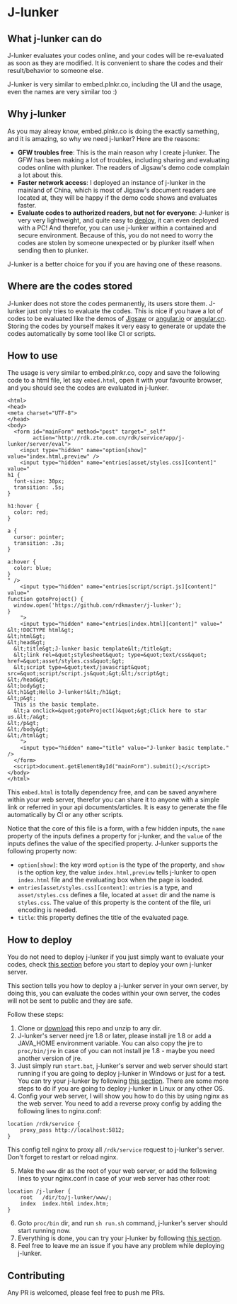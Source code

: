 # J-lunker

## What j-lunker can do

J-lunker evaluates your codes online, and your codes will be re-evaluated as soon as they are modified. It is convenient to share the codes and their result/behavior to someone else.

J-lunker is very similar to embed.plnkr.co, including the UI and the usage, even the names are very similar too :)

## Why j-lunker

As you may alreay know, embed.plnkr.co is doing the exactly samething, and it is amazing, so why we need j-lunker? Here are the reasons:

- **GFW troubles free**: This is the main reason why I create j-lunker. The GFW has been making a lot of troubles, including sharing and evaluating codes online with plunker. The readers of Jigsaw's demo code complain a lot about this.
- **Faster network access**: I deployed an instance of j-lunker in the mainland of China, which is most of Jigsaw's document readers are located at, they will be happy if the demo code shows and evaluates faster.
- **Evaluate codes to authorized readers, but not for everyone**: J-lunker is very very lightweight, and quite easy to [deploy](https://github.com/rdkmaster/j-lunker#how-to-deploy), it can even deployed with a PC! And therefor, you can use j-lunker within a contained and secure environment. Because of this, you do not need to worry the codes are stolen by someone unexpected or by plunker itself when sending then to plunker.

J-lunker is a better choice for you if you are having one of these reasons.

## Where are the codes stored

J-lunker does not store the codes permanently, its users store them. J-lunker just only tries to evaluate the codes. This is nice if you have a lot of codes to be evaluated like the demos of [Jigsaw](https://github.com/rdkmaster/jigsaw) or [angular.io](angular.io) or [angular.cn](angular.cn). Storing the codes by yourself makes it very easy to generate or update the codes automatically by some tool like CI or scripts.

## How to use

The usage is very similar to embed.plnkr.co, copy and save the following code to a html file, let say `embed.html`, open it with your favourite browser, and you should see the codes are evaluated in j-lunker.

```
<html>
<head>
<meta charset="UTF-8">
</head>
<body>
  <form id="mainForm" method="post" target="_self"
  		action="http://rdk.zte.com.cn/rdk/service/app/j-lunker/server/eval">
    <input type="hidden" name="option[show]" value="index.html,preview" />
    <input type="hidden" name="entries[asset/styles.css][content]" value="
h1 {
  font-size: 30px;
  transition: .5s;
}

h1:hover {
  color: red;
}

a {
  cursor: pointer;
  transition: .3s;
}

a:hover {
  color: blue;
}
" />
    <input type="hidden" name="entries[script/script.js][content]" value="
function gotoProject() {
  window.open('https://github.com/rdkmaster/j-lunker');
}
    ">
    <input type="hidden" name="entries[index.html][content]" value="
&lt;!DOCTYPE html&gt;
&lt;html&gt;
&lt;head&gt;
  &lt;title&gt;J-lunker basic template&lt;/title&gt;
  &lt;link rel=&quot;stylesheet&quot; type=&quot;text/css&quot; href=&quot;asset/styles.css&quot;&gt;
  &lt;script type=&quot;text/javascript&quot; src=&quot;script/script.js&quot;&gt;&lt;/script&gt;
&lt;/head&gt;
&lt;body&gt;
&lt;h1&gt;Hello J-lunker!&lt;/h1&gt;
&lt;p&gt;
  This is the basic template.
  &lt;a onclick=&quot;gotoProject()&quot;&gt;Click here to star us.&lt;/a&gt;
&lt;/p&gt;
&lt;/body&gt;
&lt;/html&gt;
    ">
    <input type="hidden" name="title" value="J-lunker basic template." />
  </form>
  <script>document.getElementById("mainForm").submit();</script>
</body>
</html>
```

This `embed.html` is totally dependency free, and can be saved anywhere within your web server, therefor you can share it to anyone with a simple link or referred in your api documents/articles. It is easy to generate the file automatically by CI or any other scripts.

Notice that the core of this file is a form, with a few hidden inputs, the `name` property of the inputs defines a property for j-lunker, and the `value` of the inputs defines the value of the specified property. J-lunker supports the following property now:

- `option[show]`: the key word `option` is the type of the property, and `show` is the option key, the value `index.html,preview` tells j-lunker to open `index.html` file and the evaluating box when the page is loaded.
- `entries[asset/styles.css][content]`: `entries` is a type, and `asset/styles.css` defines a file, located at `asset` dir and the name is `styles.css`. The value of this property is the content of the file, uri encoding is needed.
- `title`: this property defines the title of the evaluated page.

## How to deploy

You do not need to deploy j-lunker if you just simply want to evaluate your codes, check [this section](https://github.com/rdkmaster/j-lunker#how-to-use) before you start to deploy your own j-lunker server.

This section tells you how to deploy a j-lunker server in your own server, by doing this, you can evaluate the codes within your own server, the codes will not be sent to public and they are safe.

Follow these steps:

1. Clone or [download](https://codeload.github.com/rdkmaster/j-lunker/zip/master) this repo and unzip to any dir.
2. J-lunker's server need jre 1.8 or later, please install jre 1.8 or add a JAVA_HOME environment variable. You can also copy the jre to `proc/bin/jre` in case of you can not install jre 1.8 - maybe you need another version of jre.
3. Just simply run `start.bat`, j-lunker's server and web server should start running if you are going to deploy j-lunker in Windows or just for a test. You can try your j-lunker by following [this section](https://github.com/rdkmaster/j-lunker#how-to-use). There are some more steps to do if you are going to deploy j-lunker in Linux or any other OS.
4. Config your web server, I will show you how to do this by using nginx as the web server. You need to add a reverse proxy config by adding the following lines to nginx.conf:

```
location /rdk/service {
    proxy_pass http://localhost:5812;
}
```

This config tell nginx to proxy all `/rdk/service` request to j-lunker's server. Don't forget to restart or reload nginx.

5. Make the `www` dir as the root of your web server, or add the following lines to your nginx.conf in case of your web server has other root:
```
location /j-lunker {
    root   /dir/to/j-lunker/www/;
    index  index.html index.htm;
}
```
6. Goto `proc/bin` dir, and run `sh run.sh` command, j-lunker's server should start running now.
7. Everything is done, you can try your j-lunker by following [this section](https://github.com/rdkmaster/j-lunker#how-to-use).
8. Feel free to leave me an issue if you have any problem while deploying j-lunker.

## Contributing

Any PR is welcomed, please feel free to push me PRs.
